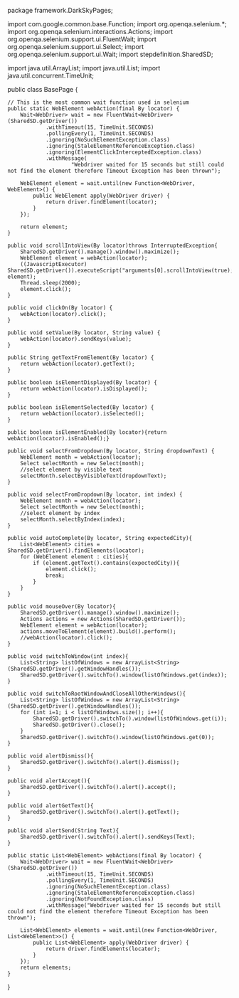 package framework.DarkSkyPages;

import com.google.common.base.Function;
import org.openqa.selenium.*;
import org.openqa.selenium.interactions.Actions;
import org.openqa.selenium.support.ui.FluentWait;
import org.openqa.selenium.support.ui.Select;
import org.openqa.selenium.support.ui.Wait;
import stepdefinition.SharedSD;

import java.util.ArrayList;
import java.util.List;
import java.util.concurrent.TimeUnit;

public class BasePage {

	// This is the most common wait function used in selenium
	public static WebElement webAction(final By locator) {
		Wait<WebDriver> wait = new FluentWait<WebDriver>(SharedSD.getDriver())
				.withTimeout(15, TimeUnit.SECONDS)
				.pollingEvery(1, TimeUnit.SECONDS)
				.ignoring(NoSuchElementException.class)
				.ignoring(StaleElementReferenceException.class)
				.ignoring(ElementClickInterceptedException.class)
				.withMessage(
						"Webdriver waited for 15 seconds but still could not find the element therefore Timeout Exception has been thrown");

		WebElement element = wait.until(new Function<WebDriver, WebElement>() {
			public WebElement apply(WebDriver driver) {
				return driver.findElement(locator);
			}
		});

		return element;
	}

	public void scrollIntoView(By locator)throws InterruptedException{
		SharedSD.getDriver().manage().window().maximize();
        WebElement element = webAction(locator);
        ((JavascriptExecutor) SharedSD.getDriver()).executeScript("arguments[0].scrollIntoView(true);", element);
        Thread.sleep(2000);
        element.click();
    }

	public void clickOn(By locator) {
		webAction(locator).click();
	}

	public void setValue(By locator, String value) {
		webAction(locator).sendKeys(value);
	}

	public String getTextFromElement(By locator) {
		return webAction(locator).getText();
	}

	public boolean isElementDisplayed(By locator) {
		return webAction(locator).isDisplayed();
	}

	public boolean isElementSelected(By locator) {
		return webAction(locator).isSelected();
	}

	public boolean isElementEnabled(By locator){return webAction(locator).isEnabled();}

	public void selectFromDropdown(By locator, String dropdownText) {
		WebElement month = webAction(locator);
		Select selectMonth = new Select(month);
		//select element by visible text
		selectMonth.selectByVisibleText(dropdownText);
	}

	public void selectFromDropdown(By locator, int index) {
		WebElement month = webAction(locator);
		Select selectMonth = new Select(month);
		//select element by index
		selectMonth.selectByIndex(index);
	}

	public void autoComplete(By locator, String expectedCity){
		List<WebElement> cities = SharedSD.getDriver().findElements(locator);
		for (WebElement element : cities){
			if (element.getText().contains(expectedCity)){
				element.click();
				break;
			}
		}
	}

	public void mouseOver(By locator){
		SharedSD.getDriver().manage().window().maximize();
		Actions actions = new Actions(SharedSD.getDriver());
		WebElement element = webAction(locator);
		actions.moveToElement(element).build().perform();
		//webAction(locator).click();
	}

	public void switchToWindow(int index){
		List<String> listOfWindows = new ArrayList<String>(SharedSD.getDriver().getWindowHandles());
		SharedSD.getDriver().switchTo().window(listOfWindows.get(index));
	}

	public void switchToRootWindowAndCloseAllOtherWindows(){
		List<String> listOfWindows = new ArrayList<String>(SharedSD.getDriver().getWindowHandles());
		for (int i=1; i < listOfWindows.size(); i++){
			SharedSD.getDriver().switchTo().window(listOfWindows.get(i));
			SharedSD.getDriver().close();
		}
		SharedSD.getDriver().switchTo().window(listOfWindows.get(0));
	}

	public void alertDismiss(){
		SharedSD.getDriver().switchTo().alert().dismiss();
	}

	public void alertAccept(){
		SharedSD.getDriver().switchTo().alert().accept();
	}

	public void alertGetText(){
		SharedSD.getDriver().switchTo().alert().getText();
	}

	public void alertSend(String Text){
		SharedSD.getDriver().switchTo().alert().sendKeys(Text);
	}

	public static List<WebElement> webActions(final By locator) {
		Wait<WebDriver> wait = new FluentWait<WebDriver>(SharedSD.getDriver())
				.withTimeout(15, TimeUnit.SECONDS)
				.pollingEvery(1, TimeUnit.SECONDS)
				.ignoring(NoSuchElementException.class)
				.ignoring(StaleElementReferenceException.class)
				.ignoring(NotFoundException.class)
				.withMessage("Webdriver waited for 15 seconds but still could not find the element therefore Timeout Exception has been thrown");

		List<WebElement> elements = wait.until(new Function<WebDriver, List<WebElement>>() {
			public List<WebElement> apply(WebDriver driver) {
				return driver.findElements(locator);
			}
		});
		return elements;
	}

}
